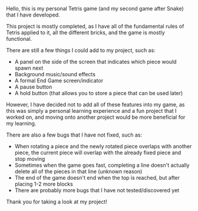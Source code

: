 Hello, this is my personal Tetris game (and my second game after Snake) that I have developed. 

This project is mostly completed, as I have all of the fundamental
rules of Tetris applied to it, all the different bricks, and the game is mostly functional.

There are still a few things I could add to my project, such as:

- A panel on the side of the screen that indicates which piece would spawn next
- Background music/sound effects
- A formal End Game screen/indicator
- A pause button
- A hold button (that allows you to store a piece that can be used later)

However, I have decided not to add all of these features into my game, as this was simply a personal learning experience and a fun project
that I worked on, and moving onto another project would be more beneficial for my learning.

There are also a few bugs that I have not fixed, such as:

- When rotating a piece and the newly rotated piece overlaps with another piece, the current piece will overlap with the already fixed piece and stop moving
- Sometimes when the game goes fast, completing a line doesn't actually delete all of the pieces in that line (unknown reason)
- The end of the game doesn't end when the top is reached, but after placing 1-2 more blocks
- There are probably more bugs that I have not tested/discovered yet

Thank you for taking a look at my project!